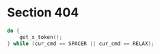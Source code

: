 # Section 404

```c << Get the next non-blank non-relax non-call token >>=
do {
    get_x_token();
} while (cur_cmd == SPACER || cur_cmd == RELAX);
```
